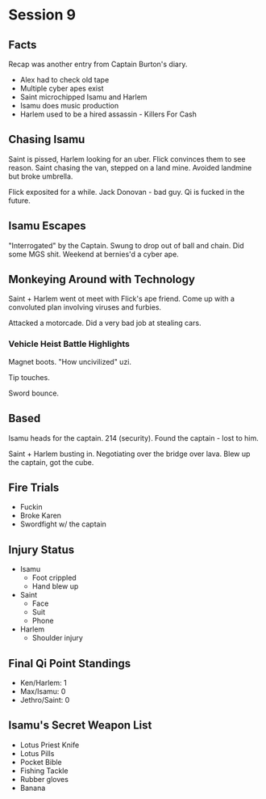 # Session 9

## Facts

Recap was another entry from Captain Burton's diary.

* Alex had to check old tape
* Multiple cyber apes exist
* Saint microchipped Isamu and Harlem
* Isamu does music production
* Harlem used to be a hired assassin - Killers For Cash

## Chasing Isamu

Saint is pissed, Harlem looking for an uber. Flick convinces them to see reason. Saint chasing the van, stepped on a land mine. Avoided landmine but broke umbrella.

Flick exposited for a while. Jack Donovan - bad guy. Qi is fucked in the future.

## Isamu Escapes

"Interrogated" by the Captain. Swung to drop out of ball and chain. Did some MGS shit. Weekend at bernies'd a cyber ape.

## Monkeying Around with Technology

Saint + Harlem went ot meet with Flick's ape friend. Come up with a convoluted plan involving viruses and furbies.

Attacked a motorcade. Did a very bad job at stealing cars.

### Vehicle Heist Battle Highlights

Magnet boots. "How uncivilized" uzi.

Tip touches.

Sword bounce.

## Based

Isamu heads for the captain. 214 (security). Found the captain - lost to him.

Saint + Harlem busting in. Negotiating over the bridge over lava. Blew up the captain, got the cube.

## Fire Trials

* Fuckin
* Broke Karen
* Swordfight w/ the captain

## Injury Status

* Isamu
  * Foot crippled
  * Hand blew up
* Saint
  * Face
  * Suit
  * Phone
* Harlem
  * Shoulder injury

## Final Qi Point Standings

* Ken/Harlem: 1
* Max/Isamu: 0
* Jethro/Saint: 0

## Isamu's Secret Weapon List

* Lotus Priest Knife
* Lotus Pills
* Pocket Bible
* Fishing Tackle
* Rubber gloves
* Banana
